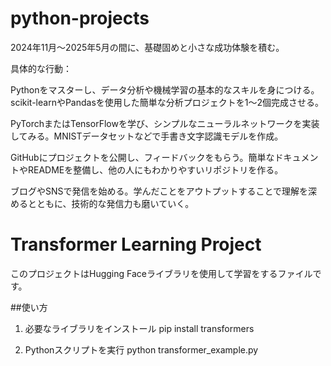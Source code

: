 # python-projects
2024年11月〜2025年5月の間に、基礎固めと小さな成功体験を積む。

具体的な行動：

Pythonをマスターし、データ分析や機械学習の基本的なスキルを身につける。scikit-learnやPandasを使用した簡単な分析プロジェクトを1〜2個完成させる。

PyTorchまたはTensorFlowを学び、シンプルなニューラルネットワークを実装してみる。MNISTデータセットなどで手書き文字認識モデルを作成。

GitHubにプロジェクトを公開し、フィードバックをもらう。簡単なドキュメントやREADMEを整備し、他の人にもわかりやすいリポジトリを作る。

ブログやSNSで発信を始める。学んだことをアウトプットすることで理解を深めるとともに、技術的な発信力も磨いていく。

# Transformer Learning Project

このプロジェクトはHugging Faceライブラリを使用して学習をするファイルです。

##使い方
1. 必要なライブラリをインストール
pip install transformers

2. Pythonスクリプトを実行
python transformer_example.py
